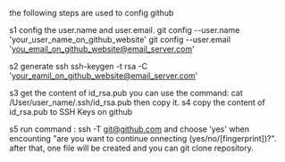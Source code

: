 the following steps are used to config github

s1  config the user.name and user.email.
	git config --user.name 'your_user_name_on_github_website'
	git config --user.email 'you_email_on_github_website@email_server.com'

s2  generate ssh
	ssh-keygen -t rsa -C 'your_eamil_on_github_website@email_server.com'

s3  get the content of  id_rsa.pub
    you can use the command:  cat /User/user_name/.ssh/id_rsa.pub
    then copy it.
s4  copy the content of id_rsa.pub to SSH Keys on github

s5  run command : ssh -T git@github.com 
    and choose 'yes' when encounting "are you want to continue onnecting (yes/no/[fingerprint])?".
    after that, one file will be created and you can git clone repository.
